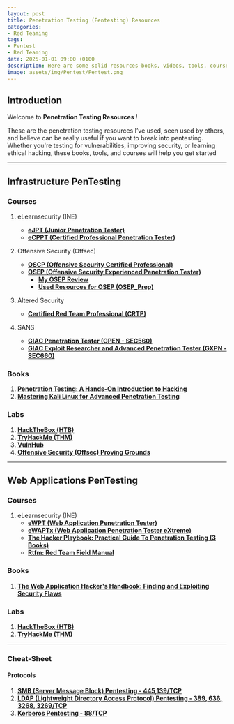 ```yaml
---
layout: post
title: Penetration Testing (Pentesting) Resources
categories:
- Red Teaming
tags:
- Pentest
- Red Teaming
date: 2025-01-01 09:00 +0100
description: Here are some solid resources—books, videos, tools, courses, and more—to help you master penetration testing and find security vulnerabilities.
image: assets/img/Pentest/Pentest.png
---
```


## Introduction
Welcome to __Penetration Testing Resources__ !

These are the penetration testing resources I’ve used, seen used by others, and believe can be really useful if you want to break into pentesting. Whether you're testing for vulnerabilities, improving security, or learning ethical hacking, these books, tools, and courses will help you get started

---
## Infrastructure PenTesting
### Courses
1. eLearnsecurity (INE)
    - [**eJPT (Junior Penetration Tester)**](https://security.ine.com/certifications/ejpt-certification/)
    - [**eCPPT (Certified Professional Penetration Tester)**](https://security.ine.com/certifications/ecppt-certification/)

2. Offensive Security (Offsec)
    - [**OSCP (Offensive Security Certified Professional)**](https://www.offsec.com/courses/pen-200/)
    - [**OSEP (Offensive Security Experienced Penetration Tester)**](https://www.offsec.com/courses/pen-300/)
        - [**My OSEP Review**](https://ghnimiwael.github.io/posts/OSEP-Review/)
        - [**Used Resources for OSEP (OSEP_Prep)**](https://github.com/GhnimiWael/OSEP_Prep)

3. Altered Security
    - [**Certified Red Team Professional (CRTP)**](https://www.alteredsecurity.com/post/certified-red-team-professional-crtp)
 
4. SANS
    - [**GIAC Penetration Tester (GPEN - SEC560)**](https://www.sans.org/cyber-security-courses/enterprise-penetration-testing/)
    - [**GIAC Exploit Researcher and Advanced Penetration Tester (GXPN - SEC660)**](https://www.sans.org/cyber-security-courses/advanced-penetration-testing-exploits-ethical-hacking/)

### Books
1. [**Penetration Testing: A Hands-On Introduction to Hacking**](https://www.amazon.com/Penetration-Testing-Hands-Introduction-Hacking/dp/1593275641/)
2. [**Mastering Kali Linux for Advanced Penetration Testing**](https://www.amazon.com/Mastering-Linux-Advanced-Penetration-Testing/dp/178934056X/)

### Labs
1. [**HackTheBox (HTB)**](https://www.hackthebox.com/)
2. [**TryHackMe (THM)**](https://tryhackme.com/)
3. [**VulnHub**](https://www.vulnhub.com/)
4. [**Offensive Security (Offsec) Proving Grounds**](https://www.offsec.com/labs/individual/)

---
## Web Applications PenTesting
### Courses
1. eLearnsecurity (INE)
    - [**eWPT (Web Application Penetration Tester)**](https://security.ine.com/certifications/ewpt-certification/)
    - [**eWAPTx (Web Application Penetration Tester eXtreme)**](https://security.ine.com/certifications/ewptx-certification/)
    - [**The Hacker Playbook: Practical Guide To Penetration Testing (3 Books)**](https://www.amazon.com/stores/Peter-Kim/author/B00J12259C?ref=ap_rdr&isDramIntegrated=true&shoppingPortalEnabled=true)
    - [**Rtfm: Red Team Field Manual**](https://www.amazon.com/Rtfm-Red-Team-Field-Manual/dp/1494295504/)

### Books
1. [**The Web Application Hacker's Handbook: Finding and Exploiting Security Flaws**](https://www.amazon.com/Web-Application-Hackers-Handbook-Exploiting/dp/1118026470/)

### Labs
1. [**HackTheBox (HTB)**](https://www.hackthebox.com/)
2. [**TryHackMe (THM)**](https://tryhackme.com/)

---

### Cheat-Sheet
#### Protocols
1. [**SMB (Server Message Block) Pentesting - 445,139/TCP**](https://github.com/GhnimiWael/1337Notes/blob/main/pentesting/protocols/SMB%20(445%2C%20139).md)
2. [**LDAP (Lightweight Directory Access Protocol) Pentesting - 389, 636, 3268, 3269/TCP**](https://github.com/GhnimiWael/1337Notes/blob/main/pentesting/protocols/LDAP%20(389%2C%20636%2C%203268%2C%203269).md)
2. [**Kerberos Pentesting - 88/TCP**](https://github.com/GhnimiWael/1337Notes/blob/main/pentesting/protocols/Kerberos%20(88).md)